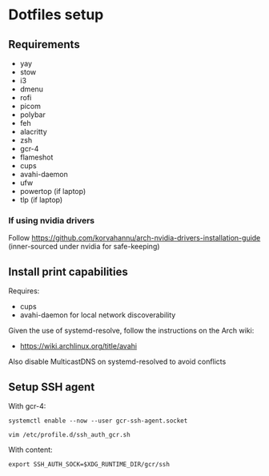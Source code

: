 # Dotfiles setup

## Requirements
- yay
- stow
- i3
- dmenu
- rofi
- picom
- polybar
- feh
- alacritty
- zsh
- gcr-4
- flameshot
- cups
- avahi-daemon
- ufw
- powertop (if laptop)
- tlp (if laptop)


### If using nvidia drivers
Follow https://github.com/korvahannu/arch-nvidia-drivers-installation-guide (inner-sourced under nvidia for safe-keeping)

## Install print capabilities
Requires:
- cups
- avahi-daemon for local network discoverability

Given the use of systemd-resolve, follow the instructions on the Arch wiki:
- https://wiki.archlinux.org/title/avahi

Also disable MulticastDNS on systemd-resolved to avoid conflicts

## Setup SSH agent

With gcr-4:

`systemctl enable --now --user gcr-ssh-agent.socket`

`vim /etc/profile.d/ssh_auth_gcr.sh`

With content:
```
export SSH_AUTH_SOCK=$XDG_RUNTIME_DIR/gcr/ssh
```
